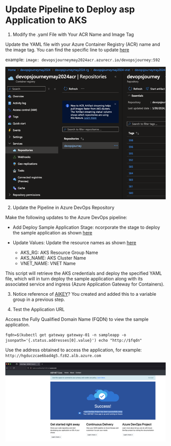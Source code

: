 # Update Pipeline to Deploy asp Application to AKS


1. Modify the .yaml File with Your ACR Name and Image Tag

Update the YAML file with your Azure Container Registry (ACR) name and the image tag. You can find the specific line to update [here](https://github.com/thomast1906/DevOps-Journey-Using-Azure-DevOps/blob/main/labs/4-Deploy-App-AKS/pipelines/scripts/aspnet.yaml#L19)

example:
`image: devopsjourneymay2024acr.azurecr.io/devopsjourney:592`

![](images/deploy-app-aks-4.png)

2. Update the Pipeline in Azure DevOps Repository

Make the following updates to the Azure DevOps pipeline:
- Add Deploy Sample Application Stage:
ncorporate the stage to deploy the sample application as shown [here](https://github.com/thomast1906/DevOps-Journey-Using-Azure-DevOps/blob/main/labs/4-Deploy-App-AKS/pipelines/lab4pipeline.yaml#L104-L144)

- Update Values:
Update the resource names as shown [here]((https://github.com/thomast1906/DevOps-Journey-Using-Azure-DevOps/blob/main/labs/4-Deploy-App-AKS/pipelines/lab4pipeline.yaml#L120-L125))
  - AKS_RG: AKS Resource Group Name 
  - AKS_NAME: AKS Cluster Name
  - VNET_NAME: VNET Name

This script will retrieve the AKS credentials and deploy the specified YAML file, which will in turn deploy the sample application along with its associated service and ingress (Azure Application Gateway for Containers).

3. Notice reference of [AIKEY](https://github.com/thomast1906/DevOps-Journey-Using-Azure-DevOps/blob/main/labs/4-Deploy-App-AKS/pipelines/lab4pipeline.yaml#L131)? You created and added this to a variable group in a previous step. 


4. Test the Application URL

Access the Fully Qualified Domain Name (FQDN) to view the sample application.

`fqdn=$(kubectl get gateway gateway-01 -n sampleapp -o jsonpath='{.status.addresses[0].value}')
echo "http://$fqdn"
`

Use the address obtained to access the application, for example:
`http://hgduczcae6bad4g5.fz82.alb.azure.com`

![](images/deploy-app-aks-5.png)